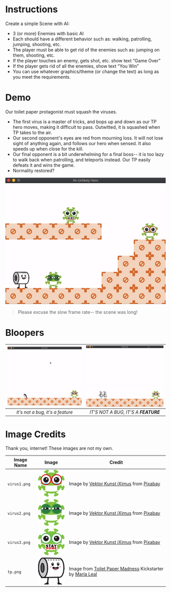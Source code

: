 # Instructions
Create a simple Scene with AI:
- 3 (or more) Enemies with basic AI
- Each should have a different behavior such as: walking, patrolling, jumping, shooting, etc.
- The player must be able to get rid of the enemies such as: jumping on them, shooting, etc.
- If the player touches an enemy, gets shot, etc. show text “Game Over”
- If the player gets rid of all the enemies, show text “You Win” 
- You can use whatever graphics/theme (or change the text) as long as you meet the requirements.

# Demo
Our toilet paper protagonist must squash the viruses. 
- The first virus is a master of tricks, and bops up and down as our TP hero moves, making it difficult to pass. Outwitted, it is squashed when TP takes to the air. 
- Our second opponent's eyes are red from mourning loss. It will not lose sight of anything again, and follows our hero when sensed. It also speeds up when close for the kill. 
- Our final opponent is a bit underwhelming for a final boss-- it is too lazy to walk back when patrolling, and teleports instead. Our TP easily defeats it and wins the game.
- Normality restored?

![demo](demos/demo-win.gif)
> Please excuse the slow frame rate-- the scene was long!

# Bloopers
| ![bloop1](demos/blooper-1.gif) | ![bloop2](demos/blooper-2.gif) |
| :-: | :-: |
| *it's not a bug, it's a feature* | *IT'S NOT A BUG, IT'S A **FEATURE***

# Image Credits
Thank you, internet! These images are not my own.

| Image Name | Image | Credit |
| - | :-: | - |
| `virus1.png` | <img src="Sprites/virus1.png" width=100px/> | Image by <a href="https://pixabay.com/users/iXimus-2352783/?utm_source=link-attribution&amp;utm_medium=referral&amp;utm_campaign=image&amp;utm_content=4973104">Vektor Kunst iXimus</a> from <a href="https://pixabay.com/?utm_source=link-attribution&amp;utm_medium=referral&amp;utm_campaign=image&amp;utm_content=4973104">Pixabay</a> |
| `virus2.png` | <img src="Sprites/virus2.png" width=100px/> | Image by <a href="https://pixabay.com/users/iXimus-2352783/?utm_source=link-attribution&amp;utm_medium=referral&amp;utm_campaign=image&amp;utm_content=4973104">Vektor Kunst iXimus</a> from <a href="https://pixabay.com/?utm_source=link-attribution&amp;utm_medium=referral&amp;utm_campaign=image&amp;utm_content=4973104">Pixabay</a> |
| `virus3.png` | <img src="Sprites/virus3.png" width=100px/> | Image by <a href="https://pixabay.com/users/iXimus-2352783/?utm_source=link-attribution&amp;utm_medium=referral&amp;utm_campaign=image&amp;utm_content=4973104">Vektor Kunst iXimus</a> from <a href="https://pixabay.com/?utm_source=link-attribution&amp;utm_medium=referral&amp;utm_campaign=image&amp;utm_content=4973104">Pixabay</a>|
| `tp.png` | <img src="Sprites/tp.png" width=100px/> | Image from <a href="https://www.kickstarter.com/projects/marialeall/toilet-paper-madness">Toilet Paper Madness</a> <a href="https://pixabay.com/?utm_source=link-attribution&amp;utm_medium=referral&amp;utm_campaign=image&amp;utm_content=4973104"></a>Kickstarter by <a href="https://marialeal.com/">María Leal</a> |
